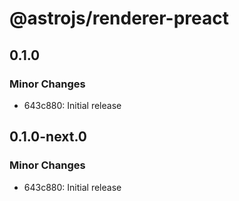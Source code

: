 # @astrojs/renderer-preact

## 0.1.0

### Minor Changes

- 643c880: Initial release

## 0.1.0-next.0

### Minor Changes

- 643c880: Initial release

